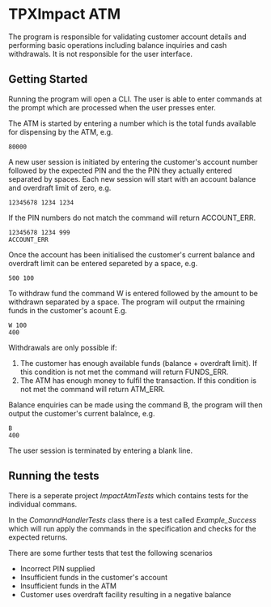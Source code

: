 ﻿# TPXImpact ATM

The program is responsible for validating customer account details and performing basic
operations including balance inquiries and cash withdrawals. It is not responsible for 
the user interface.

## Getting Started

Running the program will open a CLI. The user is able to enter commands at the prompt 
which are processed when the user presses enter.

The ATM is started by entering a number which is the total funds available for dispensing
by the ATM, e.g.

    80000

A new user session is initiated by entering the customer's account number followed by the 
expected PIN and the the PIN they actually entered separated by spaces. Each new session
will start with an account balance and overdraft limit of zero, e.g.

    12345678 1234 1234

If the PIN numbers do not match the command will return ACCOUNT_ERR.

    12345678 1234 999
    ACCOUNT_ERR

Once the account has been initialised the customer's current balance and overdraft limit 
can be entered separeted by a space, e.g.

    500 100

To withdraw fund the command W is entered followed by the amount to be withdrawn separated 
by a space. The program will output the rmaining funds in the customer's acount E.g.

    W 100
    400

Withdrawals are only possible if:
1. The customer has enough available funds (balance + overdraft limit). If this condition is not met the command will return FUNDS_ERR.
2. The ATM has enough money to fulfil the transaction. If this condition is not met the command will return ATM_ERR.

Balance enquiries can be made using the command B, the program will then output the customer's current balalnce, e.g.

    B
    400


The user session is terminated by entering a blank line.

## Running the tests

There is a seperate project *ImpactAtmTests* which contains tests for the individual commans.

In the *ComanndHandlerTests* class there is a test called *Example_Success* which will run apply the commands 
in the specification and checks for the expected returns.

There are some further tests that test the following scenarios
- Incorrect PIN supplied
- Insufficient funds in the customer's account
- Insufficient funds in the ATM
- Customer uses overdraft facility resulting in a negative balance

